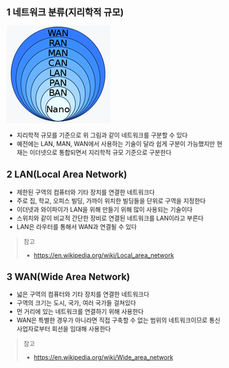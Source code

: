 ## 1 네트워크 분류(지리학적 규모)

![image-20220615222210944](./images/1.png)

* 지리학적 규모를 기준으로 위 그림과 같이 네트워크를 구분할 수 있다
* 예전에는 LAN, MAN, WAN에서 사용하는 기술이 달라 쉽게 구분이 가능했지만 현재는 이더넷으로 통합되면서 지리학적 규모 기준으로 구분한다



## 2 LAN(Local Area Network)

* 제한된 구역의 컴퓨터와 기타 장치를 연결한 네트워크다
* 주로 집, 학교, 오피스 빌딩, 가까이 위치한 빌딩들을 단위로 구역을 지정한다
* 이더넷과 와이파이가 LAN을 위해 만들기 위해 많이 사용되는 기술이다
* 스위치와 같이 비교적 간단한 장비로 연결된 네트워크를 LAN이라고 부른다
* LAN은 라우터를 통해서 WAN과 연결될 수 있다

>  참고
>
> * https://en.wikipedia.org/wiki/Local_area_network



## 3 WAN(Wide Area Network)

* 넓은 구역의 컴퓨터와 기타 장치를 연결한 네트워크다
* 구역의 크기는 도시, 국가, 여러 국가들 걸쳐있다
* 먼 거리에 있는 네트워크를 연결하기 위해 사용한다
* WAN은 특별한 경우가 아니라면 직접 구축할 수 없는 범위의 네트워크이므로 통신사업자로부터 회선을 임대해 사용한다

> 참고
>
> * https://en.wikipedia.org/wiki/Wide_area_network

